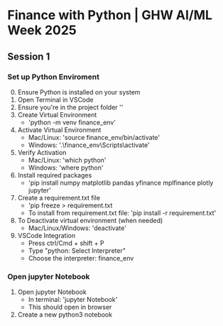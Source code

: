 #  Finance with Python | GHW AI/ML Week 2025

## Session 1

### Set up Python Enviroment

0. Ensure Python is installed on your system
1. Open Terminal in VSCode
2. Ensure you're in the project folder '<Path-to-finance with python>'
3. Create Virtual Environment
   -  'python -m venv finance_env'
4. Activate Virtual Environment
    - Mac/Linux: 'source finance_env/bin/activate'
    - Windows:  '.\finance_env\Scripts\activate'
5. Verify Activation
   - Mac/Linux: 'which python'
   - Windows: 'where python'    
6. Install required packages
   - 'pip install numpy matplotlib pandas yfinance mplfinance plotly jupyter'
7. Create a requirement.txt file
   - 'pip freeze > requirement.txt 
   - To install from requirement.txt file: 'pip install -r requirement.txt'
8. To Deactivate virtual environment  (when needed)
   - Mac/Linux/Windows: 'deactivate'
9. VSCode Integration
   - Press ctrl/Cmd + shift + P
   - Type "python: Select Interpreter"
   - Choose the interpreter: finance_env

### Open jupyter Notebook
1. Open jupyter Notebook
   - In terminal: 'jupyter Notebook'
   - This should open in browser
2. Create a new python3 notebook                 

